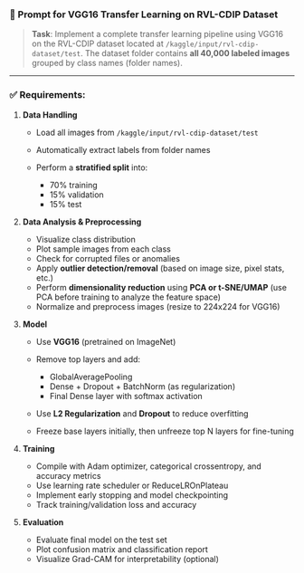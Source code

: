 ### 🔧 Prompt for VGG16 Transfer Learning on RVL-CDIP Dataset

> **Task**: Implement a complete transfer learning pipeline using VGG16 on the RVL-CDIP dataset located at `/kaggle/input/rvl-cdip-dataset/test`. The dataset folder contains **all 40,000 labeled images** grouped by class names (folder names).

---

### ✅ Requirements:

1. **Data Handling**

   * Load all images from `/kaggle/input/rvl-cdip-dataset/test`
   * Automatically extract labels from folder names
   * Perform a **stratified split** into:

     * 70% training
     * 15% validation
     * 15% test

2. **Data Analysis & Preprocessing**

   * Visualize class distribution
   * Plot sample images from each class
   * Check for corrupted files or anomalies
   * Apply **outlier detection/removal** (based on image size, pixel stats, etc.)
   * Perform **dimensionality reduction** using **PCA or t-SNE/UMAP** (use PCA before training to analyze the feature space)
   * Normalize and preprocess images (resize to 224x224 for VGG16)

3. **Model**

   * Use **VGG16** (pretrained on ImageNet)
   * Remove top layers and add:

     * GlobalAveragePooling
     * Dense + Dropout + BatchNorm (as regularization)
     * Final Dense layer with softmax activation
   * Use **L2 Regularization** and **Dropout** to reduce overfitting
   * Freeze base layers initially, then unfreeze top N layers for fine-tuning

4. **Training**

   * Compile with Adam optimizer, categorical crossentropy, and accuracy metrics
   * Use learning rate scheduler or ReduceLROnPlateau
   * Implement early stopping and model checkpointing
   * Track training/validation loss and accuracy

5. **Evaluation**

   * Evaluate final model on the test set
   * Plot confusion matrix and classification report
   * Visualize Grad-CAM for interpretability (optional)

